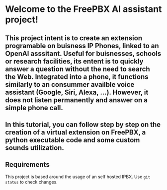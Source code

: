 # Welcome to the FreePBX AI assistant project!

This project intent is to create an extension programable on buisness IP Phones, linked to an OpenAI asssitant. Useful for buisnesses, schools or research facilities, its entent is to quickly answer a question without the need to search the Web. Integrated into a phone, it functions similarly to an consummer availble voice assistant (Google, Siri, Alexa, ...). However, it does not listen permanently and answer on a simple phone call. 
---
In this tutorial, you can follow step by step on the creation of a virtual extension on FreePBX, a python executable code and some custom sounds utilization. 
---
## Requirements

This project is based around the usage of an self hosted IPBX. 
Use `git status` to check changes.
